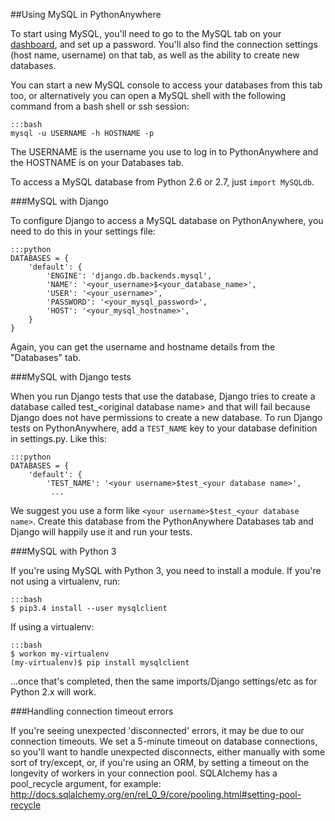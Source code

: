 
<!--
.. title: Using MySQL
.. slug: UsingMySQL
.. date: 2015-05-13 14:35:28 UTC+01:00
.. tags:
.. category:
.. link:
.. description:
.. type: text
-->





##Using MySQL in PythonAnywhere


To start using MySQL, you'll need to go to the MySQL tab on your [dashboard](https://www.pythonanywhere.com/dashboard/), and set up a password. You'll also find the connection settings (host name, username) on that tab, as well as the ability to create new databases.

You can start a new MySQL console to access your databases from this tab too, or alternatively you can open a MySQL shell with the following command from a bash shell or ssh session:

    :::bash
    mysql -u USERNAME -h HOSTNAME -p


The USERNAME is the username you use to log in to PythonAnywhere and the HOSTNAME is on your Databases tab.

To access a MySQL database from Python 2.6 or 2.7, just `import MySQLdb`.


###MySQL with Django


To configure Django to access a MySQL database on PythonAnywhere, you need to do this in your settings file:

    :::python
    DATABASES = {
        'default': {
            'ENGINE': 'django.db.backends.mysql',
            'NAME': '<your_username>$<your_database_name>',
            'USER': '<your_username>',
            'PASSWORD': '<your_mysql_password>',
            'HOST': '<your_mysql_hostname>',
        }
    }


Again, you can get the username and hostname details from the "Databases" tab.


###MySQL with Django tests


When you run Django tests that use the database, Django tries to create a database called test_&lt;original database name&gt; and that will fail because Django does not have permissions to create a new database. To run Django tests on PythonAnywhere, add a `TEST_NAME` key to your database definition in settings.py. Like this:

    :::python
    DATABASES = {
        'default': {
            'TEST_NAME': '<your username>$test_<your database name>',
             ...


We suggest you use a form like `<your username>$test_<your database name>`. Create this database from the PythonAnywhere Databases tab and Django will happily use it and run your tests.


###MySQL with Python 3


If you're using MySQL with Python 3, you need to install a module. If you're not using a virtualenv, run:

    :::bash
    $ pip3.4 install --user mysqlclient


If using a virtualenv:

    :::bash
    $ workon my-virtualenv
    (my-virtualenv)$ pip install mysqlclient


...once that's completed, then the same imports/Django settings/etc as for Python 2.x will work.


###Handling connection timeout errors


If you're seeing unexpected 'disconnected' errors, it may be due to our connection timeouts. We set a 5-minute timeout on database connections, so you'll want to handle unexpected disconnects, either manually with some sort of try/except, or, if you're using an ORM, by setting a timeout on the longevity of workers in your connection pool. SQLAlchemy has a pool_recycle argument, for example: <http://docs.sqlalchemy.org/en/rel_0_9/core/pooling.html#setting-pool-recycle>

